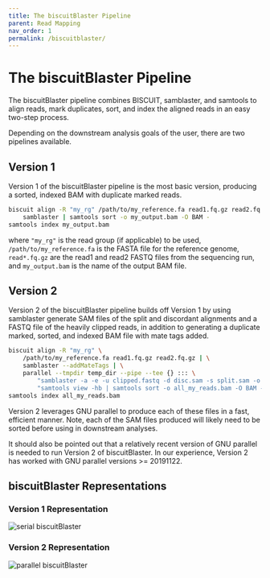 ```yaml
---
title: The biscuitBlaster Pipeline
parent: Read Mapping
nav_order: 1
permalink: /biscuitblaster/
---
```


# The biscuitBlaster Pipeline

The biscuitBlaster pipeline combines BISCUIT, samblaster, and samtools to align reads, mark duplicates, sort, and index
the aligned reads in an easy two-step process.

Depending on the downstream analysis goals of the user, there are two pipelines available.

## Version 1

Version 1 of the biscuitBlaster pipeline is the most basic version, producing a sorted, indexed BAM with duplicate
marked reads.

```bash
biscuit align -R "my_rg" /path/to/my_reference.fa read1.fq.gz read2.fq.gz | \
    samblaster | samtools sort -o my_output.bam -O BAM -
samtools index my_output.bam
```
where `"my_rg"` is the read group (if applicable) to be used, `/path/to/my_reference.fa` is the FASTA file for the
reference genome, `read*.fq.gz` are the read1 and read2 FASTQ files from the sequencing run, and `my_output.bam` is the
name of the output BAM file.

## Version 2

Version 2 of the biscuitBlaster pipeline builds off Version 1 by using samblaster generate SAM files of the split and
discordant alignments and a FASTQ file of the heavily clipped reads, in addition to generating a duplicate marked,
sorted, and indexed BAM file with mate tags added.

```bash
biscuit align -R "my_rg" \
    /path/to/my_reference.fa read1.fq.gz read2.fq.gz | \
    samblaster --addMateTags | \
    parallel --tmpdir temp_dir --pipe --tee {} ::: \
        "samblaster -a -e -u clipped.fastq -d disc.sam -s split.sam -o /dev/null" \
        "samtools view -hb | samtools sort -o all_my_reads.bam -O BAM -"
samtools index all_my_reads.bam
```
Version 2 leverages GNU parallel to produce each of these files in a fast, efficient manner. Note, each of the SAM files
produced will likely need to be sorted before using in downstream analyses.

It should also be pointed out that a relatively recent version of GNU parallel is needed to run Version 2 of
biscuitBlaster. In our experience, Version 2 has worked with GNU parallel versions >= 20191122.

## biscuitBlaster Representations

### Version 1 Representation

![serial biscuitBlaster](/biscuit/assets/serial_cookie_monster.gif)

### Version 2 Representation

![parallel biscuitBlaster](/biscuit/assets/parallel_cookie_monster.gif)
